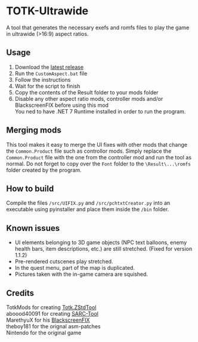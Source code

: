 # TOTK-Ultrawide
A tool that generates the necessary exefs and romfs files to play the game in ultrawide (>16:9) aspect ratios.
## Usage
1. Download the [latest release](https://github.com/Fruithapje21/TOTK-Ultrawide/releases/latest)
2. Run the `CustomAspect.bat` file
3. Follow the instructions
4. Wait for the script to finish
5. Copy the contents of the Result folder to your mods folder
6. Disable any other aspect ratio mods, controller mods and/or BlackscreenFIX before using this mod  
You ned to have .NET 7 Runtime installed in order to run the program.
## Merging mods
This tool makes it easy to merge the UI fixes with other mods that change the `Common.Product` file such as controllor mods. Simply replace the `Common.Product` file with the one from the controller mod and run the tool as normal. Do not forget to copy over the `Font` folder to the `\Result\...\romfs` folder created by the program.
## How to build
Compile the files `/src/UIFIX.py` and `/src/pchtxtCreator.py` into an executable using pyinstaller and place them inside the `/bin` folder.
## Known issues
* UI elements belonging to 3D game objects (NPC text balloons, enemy health bars, item descriptions, etc.) are still stretched. (Fixed for version 1.1.2)
* Pre-rendered cutscenes play stretched.
* In the quest menu, part of the map is duplicated.  
* Pictures taken with the in-game camera are squished.  
## Credits
TotkMods for creating [Totk.ZStdTool](https://github.com/TotkMods/Totk.ZStdTool)  
aboood40091 for creating [SARC-Tool](https://github.com/aboood40091/SARC-Tool)  
MarethyuX for his [BlackscreenFIX](https://www.reddit.com/r/NewYuzuPiracy/comments/13hq70a/60_fps_mod_black_screen_fix_not_thoroughly_tested/)  
theboy181 for the orignal asm-patches  
Nintendo for the original game
